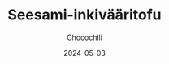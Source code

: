 ---
title: "Seesami-inkivääritofu"
image: "https://vegaanibotti.lauravuo.me/2024/05/2024-05-03_small.png"
date: 2024-05-03
receipt_url: "https://chocochili.net/2018/06/seesami-inkivaaritofu/"
author: "Chocochili"
---